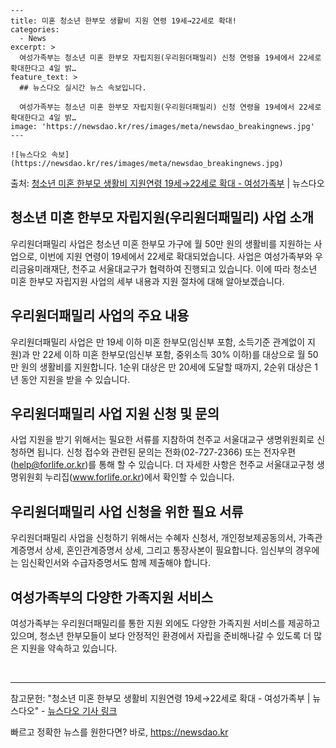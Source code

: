     ---
    title: 미혼 청소년 한부모 생활비 지원 연령 19세→22세로 확대!
    categories:
      - News
    excerpt: >
      여성가족부는 청소년 미혼 한부모 자립지원(우리원더패밀리) 신청 연령을 19세에서 22세로 확대한다고 4일 밝…
    feature_text: >
      ## 뉴스다오 실시간 뉴스 속보입니다.
    
      여성가족부는 청소년 미혼 한부모 자립지원(우리원더패밀리) 신청 연령을 19세에서 22세로 확대한다고 4일 밝…
    image: 'https://newsdao.kr/res/images/meta/newsdao_breakingnews.jpg'
    ---
    
    ![뉴스다오 속보](https://newsdao.kr/res/images/meta/newsdao_breakingnews.jpg)

<p>출처: <a href="https://newsdao.kr/2717" rel="dofollow">청소년 미혼 한부모 생활비 지원연령 19세→22세로 확대 - 여성가족부</a> | 뉴스다오</p>

<h2 data-ke-size="size26">청소년 미혼 한부모 자립지원(우리원더패밀리) 사업 소개</h2>
<p data-ke-size="size16">우리원더패밀리 사업은 청소년 미혼 한부모 가구에 월 50만 원의 생활비를 지원하는 사업으로, 이번에 지원 연령이 19세에서 22세로 확대되었습니다. 사업은 여성가족부와 우리금융미래재단, 천주교 서울대교구가 협력하여 진행되고 있습니다. 이에 따라 청소년 미혼 한부모 자립지원 사업의 세부 내용과 지원 절차에 대해 알아보겠습니다.</p>

<h2 data-ke-size="size23">우리원더패밀리 사업의 주요 내용</h2>
<p data-ke-size="size16">우리원더패밀리 사업은 만 19세 이하 미혼 한부모(임신부 포함, 소득기준 관계없이 지원)과 만 22세 이하 미혼 한부모(임신부 포함, 중위소득 30% 이하)를 대상으로 월 50만 원의 생활비를 지원합니다. 1순위 대상은 만 20세에 도달할 때까지, 2순위 대상은 1년 동안 지원을 받을 수 있습니다.</p>

<h2 data-ke-size="size23">우리원더패밀리 사업 지원 신청 및 문의</h2>
<p data-ke-size="size16">사업 지원을 받기 위해서는 필요한 서류를 지참하여 천주교 서울대교구 생명위원회로 신청하면 됩니다. 신청 접수와 관련된 문의는 전화(02-727-2366) 또는 전자우편(<a href="mailto:help@forlife.or.kr">help@forlife.or.kr</a>)를 통해 할 수 있습니다. 더 자세한 사항은 천주교 서울대교구청 생명위원회 누리집(<a href="https://www.forlife.or.kr">www.forlife.or.kr</a>)에서 확인할 수 있습니다.</p>

<h2 data-ke-size="size23">우리원더패밀리 사업 신청을 위한 필요 서류</h2>
<p data-ke-size="size16">우리원더패밀리 사업을 신청하기 위해서는 수혜자 신청서, 개인정보제공동의서, 가족관계증명서 상세, 혼인관계증명서 상세, 그리고 통장사본이 필요합니다. 임신부의 경우에는 임신확인서와 수급자증명서도 함께 제출해야 합니다.</p>

<h2 data-ke-size="size23">여성가족부의 다양한 가족지원 서비스</h2>
<p data-ke-size="size16">여성가족부는 우리원더패밀리를 통한 지원 외에도 다양한 가족지원 서비스를 제공하고 있으며, 청소년 한부모들이 보다 안정적인 환경에서 자립을 준비해나갈 수 있도록 더 많은 지원을 약속하고 있습니다.</p>

<p data-ke-size="size16">&nbsp;</p>

<hr data-ke-size="size16">

<p data-ke-size="size16">참고문헌: "청소년 미혼 한부모 생활비 지원연령 19세→22세로 확대 - 여성가족부 | 뉴스다오" - <a href="https://newsdao.kr/2717">뉴스다오 기사 링크</a></p> 

빠르고 정확한 뉴스를 원한다면? 바로, <a href="https://newsdao.kr" rel="dofollow">https://newsdao.kr</a>


    
